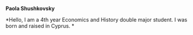 **Paola Shushkovsky**

*Hello, I am a 4th year Economics and History double major student. I was born and raised in Cyprus. *